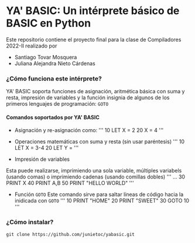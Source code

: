 # YA' BASIC: Un intérprete básico de BASIC en Python
Este repositorio contiene el proyecto final para la clase de Compiladores 2022-II realizado por 
- Santiago Tovar Mosquera
- Juliana Alejandra Nieto Cárdenas

### ¿Cómo funciona este intérprete?
YA' BASIC soporta funciones de asignación, aritmética básica con suma y resta, impresión de variables y la función insignia de algunos de los primeros lenguajes de programación: `GOTO`

#### Comandos soportados por YA' BASIC
- Asignación y re-asignación como: 
'''
10 LET X = 2
20 X = 4
'''

- Operaciones matemáticas con suma y resta (sin usar paréntesis)
'''
10 LET X = 3-4
20 LET Y = 
'''

- Impresión de variables

Esta puede realizarse, imprimiendo una sola variable, múltiples variabels (usando comas) o imprimiendo cadenas (usando comillas dobles)
'''
...
30 PRINT X
40 PRINT A,B
50 PRINT "HELLO WORLD"
'''

- Función `GOTO`
Este comando sirve para saltar líneas de código hacia la inidicada con `GOTO`
'''
10 PRINT "HOME"
20 PRINT "SWEET"
30 GOTO 10
'''

### ¿Cómo instalar?
`git clone https://github.com/junietoc/yabasic.git`
